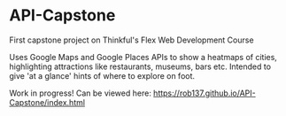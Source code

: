 # API-Capstone
First capstone project on Thinkful's Flex Web Development Course

Uses Google Maps and Google Places APIs to show a heatmaps of cities, highlighting attractions like restaurants, museums, bars etc.  Intended to give 'at a glance' hints of where to explore on foot.

Work in progress! Can be viewed here: https://rob137.github.io/API-Capstone/index.html